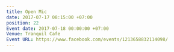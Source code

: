 ```yaml
---
title: Open Mic
date: 2017-07-17 08:15:00 +07:00
position: 22
Event date: 2017-07-18 00:00:00 +07:00
Venue: Tranquil Cafe
Event URL: https://www.facebook.com/events/1213658832114098/
---
```


